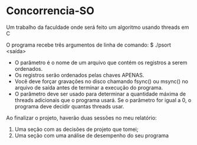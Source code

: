 # Concorrencia-SO
Um trabalho da faculdade onde será feito um algoritmo usando threads em C

O programa recebe
três argumentos de linha de comando:
$ ./psort<nusp> <entrada> <saída> <threads>

- O parâmetro <entrada> é o nome de um arquivo que contém os registros a serem
ordenados.
- Os registros serão ordenados pelas chaves APENAS.
- Você deve forçar gravações no disco chamando fsync() ou
msync() no arquivo de saída antes de terminar a execução do programa.
- O parâmetro <threads> deve ser usado para determinar a quantidade máxima de threads
adicionais que o programa usará. Se o parâmetro for igual a 0, o programa deve decidir
quantas threads usar.

Ao finalizar o projeto, haverão duas sessões no meu relatório:
1) Uma seção com as decisões de projeto que tomei; 
2) Uma seção com uma análise de desempenho do seu programa
